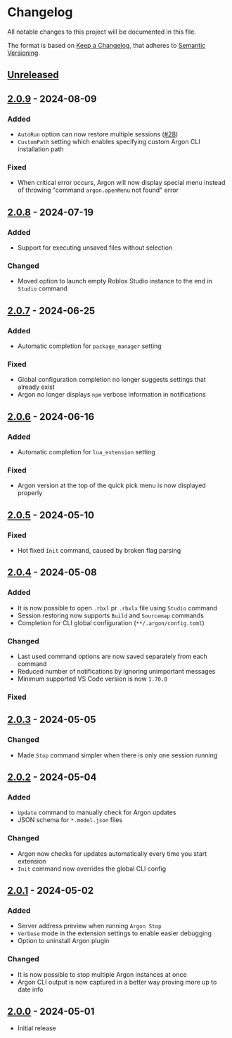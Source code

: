 # Changelog

All notable changes to this project will be documented in this file.

The format is based on [Keep a Changelog](https://keepachangelog.com/en/1.1.0/), that adheres to [Semantic Versioning](https://semver.org/spec/v2.0.0.html).

## [Unreleased]

## [2.0.9] - 2024-08-09

### Added

- `AutoRun` option can now restore multiple sessions ([#28](https://github.com/argon-rbx/argon-vscode/pull/28))
- `CustomPath` setting which enables specifying custom Argon CLI installation path

### Fixed

- When critical error occurs, Argon will now display special menu instead of throwing "command `argon.openMenu` not found" error

## [2.0.8] - 2024-07-19

### Added

- Support for executing unsaved files without selection

### Changed

- Moved option to launch empty Roblox Studio instance to the end in `Studio` command

## [2.0.7] - 2024-06-25

### Added

- Automatic completion for `package_manager` setting

### Fixed

- Global configuration completion no longer suggests settings that already exist
- Argon no longer displays `npm` verbose information in notifications

## [2.0.6] - 2024-06-16

### Added

- Automatic completion for `lua_extension` setting

### Fixed

- Argon version at the top of the quick pick menu is now displayed properly

## [2.0.5] - 2024-05-10

### Fixed

- Hot fixed `Init` command, caused by broken flag parsing

## [2.0.4] - 2024-05-08

### Added

- It is now possible to open `.rbxl` pr `.rbxlx` file using `Studio` command
- Session restoring now supports `Build` and `Sourcemap` commands
- Completion for CLI global configuration (`**/.argon/config.toml`)

### Changed

- Last used command options are now saved separately from each command
- Reduced number of notifications by ignoring unimportant messages
- Minimum supported VS Code version is now `1.70.0`

### Fixed

## [2.0.3] - 2024-05-05

### Changed

- Made `Stop` command simpler when there is only one session running

## [2.0.2] - 2024-05-04

### Added

- `Update` command to manually check for Argon updates
- JSON schema for `*.model.json` files

### Changed

- Argon now checks for updates automatically every time you start extension
- `Init` command now overrides the global CLI config

## [2.0.1] - 2024-05-02

### Added

- Server address preview when running `Argon Stop`
- `Verbose` mode in the extension settings to enable easier debugging
- Option to uninstall Argon plugin

### Changed

- It is now possible to stop multiple Argon instances at once
- Argon CLI output is now captured in a better way proving more up to date info

## [2.0.0] - 2024-05-01

- Initial release

[unreleased]: https://github.com/argon-rbx/argon-vscode/compare/2.0.9...HEAD
[2.0.9]: https://github.com/argon-rbx/argon-vscode/compare/2.0.8...2.0.9
[2.0.8]: https://github.com/argon-rbx/argon-vscode/compare/2.0.7...2.0.8
[2.0.7]: https://github.com/argon-rbx/argon-vscode/compare/2.0.6...2.0.7
[2.0.6]: https://github.com/argon-rbx/argon-vscode/compare/2.0.5...2.0.6
[2.0.5]: https://github.com/argon-rbx/argon-vscode/compare/2.0.4...2.0.5
[2.0.4]: https://github.com/argon-rbx/argon-vscode/compare/2.0.3...2.0.4
[2.0.3]: https://github.com/argon-rbx/argon-vscode/compare/2.0.2...2.0.3
[2.0.2]: https://github.com/argon-rbx/argon-vscode/compare/2.0.1...2.0.2
[2.0.1]: https://github.com/argon-rbx/argon-vscode/compare/2.0.0...2.0.1
[2.0.0]: https://github.com/argon-rbx/argon-vscode/compare/87f2daec9b41b73676470d5eab01fe2fdc129cc8...2.0.0
